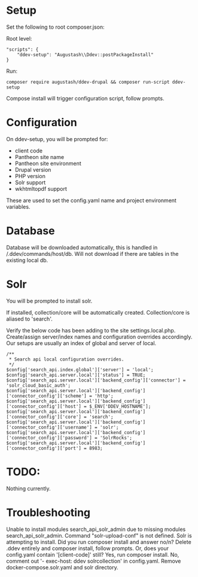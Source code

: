 # Setup

Set the following to root composer.json:

Root level:
```
"scripts": {
    "ddev-setup": "Augustash\\Ddev::postPackageInstall"
}
```

Run:
```
composer require augustash/ddev-drupal && composer run-script ddev-setup
```

Compose install will trigger configuration script, follow prompts.

# Configuration

On ddev-setup, you will be prompted for:
  - client code
  - Pantheon site name
  - Pantheon site environment
  - Drupal version
  - PHP version
  - Solr support
  - wkhtmltopdf support

These are used to set the config.yaml name and project environment variables.

# Database

Database will be downloaded automatically, this is handled in /.ddev/commands/host/db.
  Will not download if there are tables in the existing local db.

# Solr

You will be prompted to install solr.

If installed, collection/core will be automatically created. Collection/core is aliased to 'search'.

Verify the below code has been adding to the site settings.local.php.
Create/assign server/index names and configuration overrides accordingly.
Our setups are usually an index of global and server of local.

```
/**
 * Search api local configuration overrides.
 */
$config['search_api.index.global']['server'] = 'local';
$config['search_api.server.local']['status'] = TRUE;
$config['search_api.server.local']['backend_config']['connector'] = 'solr_cloud_basic_auth';
$config['search_api.server.local']['backend_config']['connector_config']['scheme'] = 'http';
$config['search_api.server.local']['backend_config']['connector_config']['host'] = $_ENV['DDEV_HOSTNAME'];
$config['search_api.server.local']['backend_config']['connector_config']['core'] = 'search';
$config['search_api.server.local']['backend_config']['connector_config']['username'] = 'solr';
$config['search_api.server.local']['backend_config']['connector_config']['password'] = 'SolrRocks';
$config['search_api.server.local']['backend_config']['connector_config']['port'] = 8983;
```

# TODO:

Nothing currently.

# Troubleshooting

Unable to install modules search_api_solr_admin due to missing modules search_api_solr_admin.
Command "solr-upload-conf" is not defined.
  Solr is attempting to install. Did you run composer install and answer no/n?
    Delete .ddev entirely and composer install, follow prompts.
    Or, does your config.yaml contain '[client-code]' still?
      Yes, run composer install.
      No, comment out '- exec-host: ddev solrcollection' in config.yaml.
      Remove docker-compose.solr.yaml and solr directory.

[configuration-options]: https://ddev.readthedocs.io/en/latest/users/configuration/config/
